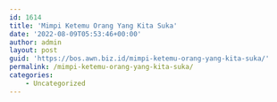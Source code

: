 ```yaml
---
id: 1614
title: 'Mimpi Ketemu Orang Yang Kita Suka'
date: '2022-08-09T05:53:46+00:00'
author: admin
layout: post
guid: 'https://bos.awn.biz.id/mimpi-ketemu-orang-yang-kita-suka/'
permalink: /mimpi-ketemu-orang-yang-kita-suka/
categories:
    - Uncategorized
---
```


